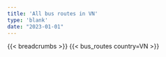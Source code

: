```yaml
---
title: 'All bus routes in VN'
type: 'blank'
date: "2023-01-01"
---
```


{{< breadcrumbs >}}
{{< bus_routes country=VN >}}
